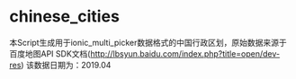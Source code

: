 # chinese_cities
本Script生成用于ionic_multi_picker数据格式的中国行政区划，原始数据来源于百度地图API SDK文档(http://lbsyun.baidu.com/index.php?title=open/dev-res)
该数据日期为：2019.04

